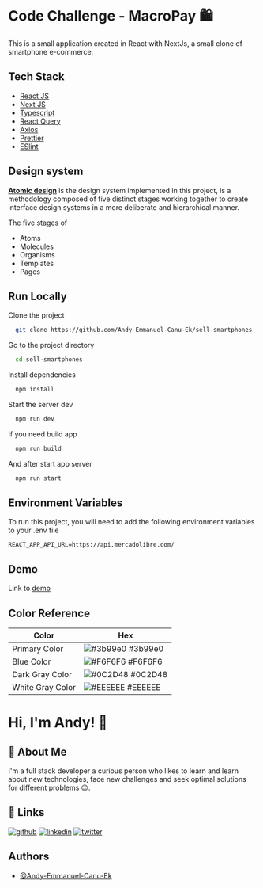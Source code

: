 # Code Challenge - MacroPay 🛍️

This is a small application created in React with NextJs, a small clone of smartphone e-commerce.

## Tech Stack

- [React JS](https://es.reactjs.org/)
- [Next JS](https://nextjs.org/)
- [Typescript](https://www.typescriptlang.org/)
- [React Query](https://react-query.tanstack.com/)
- [Axios](https://axios-http.com/docs/intro)
- [Prettier](https://prettier.io/)
- [ESlint](https://eslint.org/)

## Design system

[**Atomic design**](https://atomicdesign.bradfrost.com/chapter-2/) is the design system implemented in this project,
is a methodology composed of five distinct stages working
together to create interface design systems in a more
deliberate and hierarchical manner.

The five stages of

- Atoms
- Molecules
- Organisms
- Templates
- Pages

## Run Locally

Clone the project

```bash
  git clone https://github.com/Andy-Emmanuel-Canu-Ek/sell-smartphones
```

Go to the project directory

```bash
  cd sell-smartphones
```

Install dependencies

```bash
  npm install
```

Start the server dev

```bash
  npm run dev
```

If you need build app

```bash
  npm run build
```

And after start app server

```bash
  npm run start
```

## Environment Variables

To run this project, you will need to add the following environment variables to your .env file

`REACT_APP_API_URL=https://api.mercadolibre.com/`

## Demo

Link to [demo](https://sell-smartphones.herokuapp.com/)

## Color Reference

| Color                | Hex                                                              |
| -------------------- | ---------------------------------------------------------------- |
| Primary Color        | ![#3b99e0](https://via.placeholder.com/10/FFE600?text=+) #3b99e0 |
| Blue Color           | ![#F6F6F6](https://via.placeholder.com/10/3483FA?text=+) #F6F6F6 |
| Dark Gray Color      | ![#0C2D48](https://via.placeholder.com/10/666666?text=+) #0C2D48 |
| White Gray Color     | ![#EEEEEE](https://via.placeholder.com/10/EEEEEE?text=+) #EEEEEE |

# Hi, I'm Andy! 👋

## 🚀 About Me

I'm a full stack developer a curious person who likes to learn and learn about new technologies,
face new challenges and seek optimal solutions for different problems 😉.

## 🔗 Links

[![github](https://img.shields.io/badge/github-000?style=for-the-badge&logo=ko-fi&logoColor=white)](https://github.com/Andy-Emmanuel-Canu-Ek)
[![linkedin](https://img.shields.io/badge/linkedin-0A66C2?style=for-the-badge&logo=linkedin&logoColor=white)](https://www.linkedin.com/in/andy-emmanuel-canul-ek/)
[![twitter](https://img.shields.io/badge/twitter-1DA1F2?style=for-the-badge&logo=twitter&logoColor=white)](https://twitter.com/andycanul17)

## Authors

- [@Andy-Emmanuel-Canu-Ek](https://github.com/Andy-Emmanuel-Canu-Ek)
